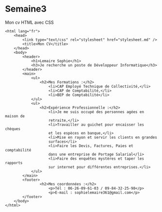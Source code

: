 # Semaine3
Mon cv HTML avec CSS
<!DOCTYPE html>
    <html lang="fr">
        <head>
            <link type="text/css" rel="stylesheet" href="stylesheet.md" />
            <title>Mon CV</title>
        </head>
        <body>
            <header>
                <h1>Lemaire Sophie</h1>
                <h3>Je recherche un poste de Développeur Informatique</h3>
            </header>
            <main>
                <ul>
                    <h2>Mes Formations :</h2>
                        <li>CAP Employé Technique de Collectivité,</li>
                        <li>CAP de Comptabilité,</li>
                        <li>BEP de Comptabilité</li>
                </ul>
                <ul>
                    <h2>Expérience Professionnelle :</h2>
                        <li>Je me suis occupé des personnes agées en maison de 
                        retraite,</li>
                        <li>Travailler au guichet pour encaisser les chèques 
                        et les espèces en banque,</li>
                        <li>Mise en rayon et servir les clients en grandes 
                        surfaces</li>
                        <li>Faire les Devis, Factures, Paies et comptabilité 
                        dans une entreprise de Portage Salarial</li>
                        <li>Faire des enquêtes mystères et taper les rapports 
                        sur internet pour différentes entreprises.</li>
                </ul>
            </main>
            <footer>
                    <h2>Mes coordonnées :</h2>
                        <p>Tél : 06-26-09-61-03 / 09-84-32-25-98</p>
                        <p>E-mail : sophielemaire361@gmail.com</p>
            </footer>
        </body>
    </html>